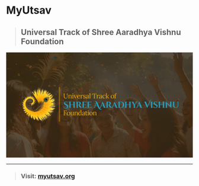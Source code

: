 # MyUtsav
> ## **U**niversal **T**rack of **S**hree **A**aradhya **V**ishnu Foundation
![MY-UTSAV.org](assets/UTSAV-2-scaled.png)

---

> ### Visit: <a href="https://myutsav.org">myutsav.org </a>
